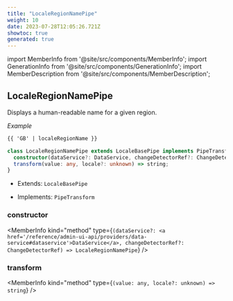 ```yaml
---
title: "LocaleRegionNamePipe"
weight: 10
date: 2023-07-28T12:05:26.721Z
showtoc: true
generated: true
---
```

<!-- This file was generated from the Vendure source. Do not modify. Instead, re-run the "docs:build" script -->
import MemberInfo from '@site/src/components/MemberInfo';
import GenerationInfo from '@site/src/components/GenerationInfo';
import MemberDescription from '@site/src/components/MemberDescription';


## LocaleRegionNamePipe

<GenerationInfo sourceFile="packages/admin-ui/src/lib/core/src/shared/pipes/locale-region-name.pipe.ts" sourceLine="18" packageName="@vendure/admin-ui" />

Displays a human-readable name for a given region.

*Example*

```HTML
{{ 'GB' | localeRegionName }}
```

```ts title="Signature"
class LocaleRegionNamePipe extends LocaleBasePipe implements PipeTransform {
  constructor(dataService?: DataService, changeDetectorRef?: ChangeDetectorRef)
  transform(value: any, locale?: unknown) => string;
}
```
* Extends: <code>LocaleBasePipe</code>


* Implements: <code>PipeTransform</code>



<div className="members-wrapper">

### constructor

<MemberInfo kind="method" type={`(dataService?: <a href='/reference/admin-ui-api/providers/data-service#dataservice'>DataService</a>, changeDetectorRef?: ChangeDetectorRef) => LocaleRegionNamePipe`}   />


### transform

<MemberInfo kind="method" type={`(value: any, locale?: unknown) => string`}   />




</div>
